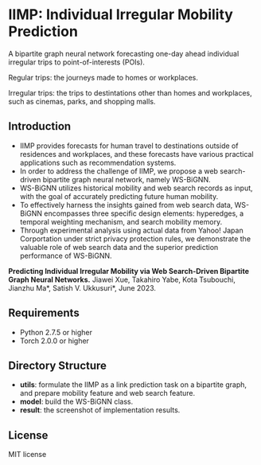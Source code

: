 # IIMP: Individual Irregular Mobility Prediction
A bipartite graph neural network forecasting one-day ahead individual irregular trips to point-of-interests (POIs).

Regular trips: the journeys made to homes or workplaces.

Irregular trips: the trips to destintations other than homes and workplaces, such as cinemas, parks, and shopping malls.

## Introduction

* IIMP provides forecasts for human travel to destinations outside of residences and workplaces, and these forecasts have various practical applications such as recommendation systems.
* In order to address the challenge of IIMP, we propose a web search-driven bipartite graph neural network, namely WS-BiGNN.
* WS-BiGNN utilizes historical mobility and web search records as input, with the goal of accurately predicting future human mobility.
* To effectively harness the insights gained from web search data, WS-BiGNN encompasses three specific design elements: hyperedges, a temporal weighting mechanism, and search mobility memory.
* Through experimental analysis using actual data from Yahoo! Japan Corportation under strict privacy protection rules, we demonstrate the valuable role of web search data and the superior prediction performance of WS-BiGNN.


**Predicting Individual Irregular Mobility via Web Search-Driven Bipartite Graph Neural Networks.**
Jiawei Xue, Takahiro Yabe, Kota Tsubouchi, Jianzhu Ma\*, Satish V. Ukkusuri\*, June 2023.

## Requirements
* Python 2.7.5 or higher
* Torch 2.0.0 or higher 

## Directory Structure
* **utils**: formulate the IIMP as a link prediction task on a bipartite graph, and prepare mobility feature and web search feature.  
* **model**: build the WS-BiGNN class.
* **result**: the screenshot of implementation results.

## License
MIT license
